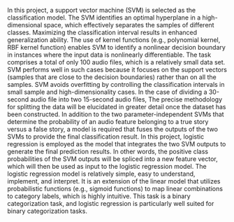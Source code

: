  In this project, a support vector machine (SVM) is selected as the classification model. The SVM identifies an optimal hyperplane in a high-dimensional space, which effectively separates the samples of different classes. Maximizing the classification interval results in enhanced generalization ability. The use of kernel functions (e.g., polynomial kernel, RBF kernel function) enables SVM to identify a nonlinear decision boundary in instances where the input data is nonlinearly differentiable. The task comprises a total of only 100 audio files, which is a relatively small data set. SVM performs well in such cases because it focuses on the support vectors (samples that are close to the decision boundaries) rather than on all the samples. SVM avoids overfitting by controlling the classification intervals in small sample and high-dimensionality cases.
    In the case of dividing a 30-second audio file into two 15-second audio files, The precise methodology for splitting the data will be elucidated in greater detail once the dataset has been constructed. In addition to the two parameter-independent SVMs that determine the probability of an audio feature belonging to a true story versus a false story, a model is required that fuses the outputs of the two SVMs to provide the final classification result. In this project, logistic regression is employed as the model that integrates the two SVM outputs to generate the final prediction results. In other words, the positive class probabilities of the SVM outputs will be spliced into a new feature vector, which will then be used as input to the logistic regression model. The logistic regression model is relatively simple, easy to understand, implement, and interpret. It is an extension of the linear model that utilizes probabilistic functions (e.g., sigmoid functions) to map linear combinations to category labels, which is highly intuitive. This task is a binary categorization task, and logistic regression is particularly well suited for binary categorization tasks.
